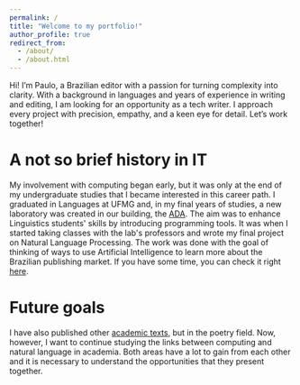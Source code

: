 ```yaml
---
permalink: /
title: "Welcome to my portfolio!"
author_profile: true
redirect_from: 
  - /about/
  - /about.html
---
```


Hi! I’m Paulo, a Brazilian editor with a passion for turning complexity into clarity. With a background in languages and years of experience in writing and editing, I am looking for an opportunity as a tech writer. I approach every project with precision, empathy, and a keen eye for detail. Let’s work together!

A not so brief history in IT
======

My involvement with computing began early, but it was only at the end of my undergraduate studies that I became interested in this career path. I graduated in Languages at UFMG and, in my final years of studies, a new laboratory was created in our building, the [ADA](http://www.letras.ufmg.br/nucleos/ada/). The aim was to enhance Linguistics students' skills by introducing programming tools. It was when I started taking classes with the lab's professors and wrote my final project on Natural Language Processing. The work was done with the goal of thinking of ways to use Artificial Intelligence to learn more about the Brazilian publishing market. If you have some time, you can check it right [here](https://paulocntlc.github.io//paulocantalice.github.io//files/TCC.pdf).

Future goals
======
I have also published other [academic texts](https://ufmg.academia.edu/PauloCantalice), but in the poetry field. Now, however, I want to continue studying the links between computing and natural language in academia. Both areas have a lot to gain from each other and it is necessary to understand the opportunities that they present together.